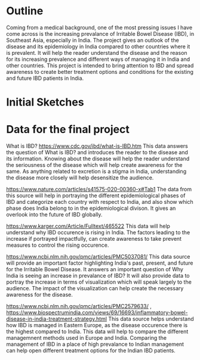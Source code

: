 # Outline

Coming from a medical background, one of the most pressing issues I have come across is the increasing prevalance of Irritable Bowel Disease (IBD),
in Southeast Asia, especially in India. The project gives an outlook of the disease and its epidemiology in India compared to other countries where
it is prevalent. It will help the reader understand the disease and the reason for its increasing prevalence and different ways of managing it in 
India and other countries. This project is intended to bring attention to IBD and spread awareness to create better treatment options and conditions
for the existing and future IBD patients in India. 

# Initial Sketches 


# Data for the final project 

What is IBD? 
https://www.cdc.gov/ibd/what-is-IBD.htm This data answers the question of What is IBD? and introduces the reader to the disease and its information. 
Knowing about the disease will help the reader understand the seriousness of the disease which will help create awareness for the same. As anything 
related to excretion is a stigma in India, understanding the disease more closely will help desensitize the audience. 

https://www.nature.com/articles/s41575-020-00360-x#Tab1 The data from this source will help in portraying the different epidemiological phases of IBD
and categorize each country with respect to India, and also show which phase does India belong to in the epidemiological divison. It gives an overlook 
into the future of IBD globally. 

https://www.karger.com/Article/Fulltext/465522 This data will help understand why IBD occurence is rising in India. The factors leading to the increase
if portrayed impactfully, can create awareness to take prevent measures to control the rising occurence. 

https://www.ncbi.nlm.nih.gov/pmc/articles/PMC5037081/ This data source will provide an important factor highlighting India's past, present, and future
for the Irritable Bowel Disease. It answers an important question of Why India is seeing an increase in prevalance of IBD? It will also provide data 
to portray the increase in terms of visualization which will speak largely to the audience. The impact of the visualization can help create the 
necessary awareness for the disease. 

https://www.ncbi.nlm.nih.gov/pmc/articles/PMC2579633/ , 
https://www.biospectrumindia.com/views/69/16693/inflammatory-bowel-disease-in-india-treatment-strategy.html This data source helps understand 
how IBD is managed in Eastern Europe, as the disease occurence there is the highest compared to India. This data will help to compare the different 
managemnent methods used in Europe and India. Comparing the management of IBD in a place of high prevalance to Indian management can help open 
different treatment options for the Indian IBD patients. 


